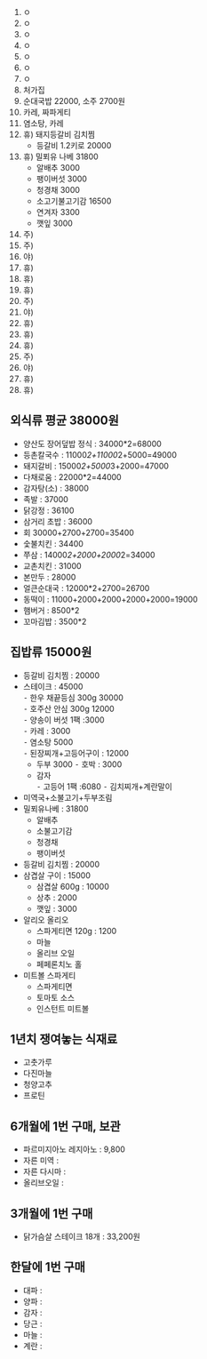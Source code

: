 1. ㅇ
2. ㅇ
3. ㅇ
4. ㅇ
5. ㅇ
6. ㅇ
7. ㅇ
8. 처가집
9. 순대국밥 22000, 소주 2700원
10. 카레, 짜파게티
11. 염소탕, 카레
12. 휴) 돼지등갈비 김치찜
	- 등갈비 1.2키로 20000
13. 휴) 밀푀유 나베 31800
	- 알배추 3000
	- 팽이버섯 3000
	- 청경채 3000
	- 소고기불고기감 16500
	- 연겨자 3300
	- 깻잎 3000
14. 주) 
15. 주) 
16. 야) 
17. 휴) 
18. 휴) 
19. 휴) 
20. 주) 
21. 야) 
22. 휴) 
23. 휴) 
24. 휴) 
25. 주) 
26. 야) 
27. 휴) 
28. 휴) 

## 외식류 평균 38000원

- 양산도 장어덮밥 정식 : 34000*2=68000
- 등촌칼국수 : 11000*2+11000*2+5000=49000
- 돼지갈비 : 15000*2+5000*3+2000=47000
- 다채로움 : 22000*2=44000
- 감자탕(소) : 38000
- 족발 : 37000
- 닭강정 : 36100
- 삼거리 초밥 : 36000
- 회 30000+2700+2700=35400
- 숯불치킨 : 34400
- 쭈삼 : 14000*2+2000+2000*2=34000
- 교촌치킨 : 31000
- 본만두 : 28000
- 얼큰순대국 : 12000*2+2700=26700
- 동떡이 : 11000+2000+2000+2000+2000=19000
- 햄버거 : 8500*2
- 꼬마김밥 : 3500*2

## 집밥류 15000원

- 등갈비 김치찜 : 20000
- 스테이크 : 45000  
	⁃ 한우 채끝등심 300g 30000  
	⁃ 호주산 안심 300g 12000  
	⁃ 양송이 버섯 1팩 :3000  
⁃ 카레 : 3000  
⁃ 염소탕  5000  
⁃ 된장찌개+고등어구이 : 12000 
	- 두부  3000 
	⁃ 호박 : 3000
	- 감자  
	⁃ 고등어 1팩 :6080
⁃ 김치찌개+계란말이 
- 미역국+소불고기+두부조림
- 밀푀유나베  : 31800 
	- 알배추
	- 소불고기감
	- 청경채
	- 팽이버섯
- 등갈비 김치찜 : 20000
- 삼겹살 구이 : 15000 
	- 삼겹살 600g : 10000 
	- 상추  : 2000
	- 깻잎 : 3000 
- 알리오 올리오 
	- 스파게티면 120g : 1200  
	- 마늘  
	- 올리브 오일  
	- 페페론치노 홀  
- 미트볼 스파게티 
	- 스파게티면 
	- 토마토 소스 
	- 인스턴트 미트볼  

## 1년치 쟁여놓는 식재료  

- 고춧가루
- 다진마늘
- 청양고추
- 프로틴

## 6개월에 1번 구매, 보관

- 파르미지아노 레지아노 : 9,800
- 자른 미역 : 
- 자른 다시마 : 
- 올리브오일 : 

## 3개월에 1번 구매

- 닭가슴살 스테이크 18개 : 33,200원

## 한달에 1번 구매

- 대파 : 
- 양파 : 
- 감자 : 
- 당근 : 
- 마늘 : 
- 계란 : 